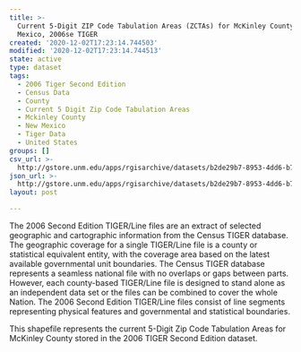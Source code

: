 ```yaml
---
title: >-
  Current 5-Digit ZIP Code Tabulation Areas (ZCTAs) for McKinley County, New
  Mexico, 2006se TIGER
created: '2020-12-02T17:23:14.744503'
modified: '2020-12-02T17:23:14.744513'
state: active
type: dataset
tags:
  - 2006 Tiger Second Edition
  - Census Data
  - County
  - Current 5 Digit Zip Code Tabulation Areas
  - Mckinley County
  - New Mexico
  - Tiger Data
  - United States
groups: []
csv_url: >-
  http://gstore.unm.edu/apps/rgisarchive/datasets/b2de29b7-8953-4dd6-b7d5-7ab66aa02123/tgr2006se_mcki_zcta5cu.derived.csv
json_url: >-
  http://gstore.unm.edu/apps/rgisarchive/datasets/b2de29b7-8953-4dd6-b7d5-7ab66aa02123/tgr2006se_mcki_zcta5cu.derived.json
layout: post

---
```

The 2006 Second Edition TIGER/Line files are an extract of selected geographic and cartographic information from the Census TIGER database.  The geographic coverage for a single TIGER/Line file is a county or statistical equivalent entity, with the coverage area based on the latest available governmental unit boundaries. The Census TIGER database represents a seamless national file with no overlaps or gaps between parts.  However, each county-based TIGER/Line file is designed to stand alone as an independent data set or the files can be combined to cover the whole Nation.  The 2006 Second Edition  TIGER/Line files consist of line segments representing physical features and governmental and statistical boundaries.  

This shapefile represents the current 5-Digit Zip Code Tabulation Areas for McKinley County stored in the 2006 TIGER Second Edition dataset.
